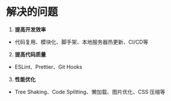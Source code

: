 # 解决的问题
1. **提高开发效率**
  - 代码复用、模块化、脚手架、本地服务器热更新、CI/CD等
2. **提高代码质量**
  - ESLint、Prettier、Git Hooks
3. **性能优化**
  - Tree Shaking、Code Splitting、懒加载、图片优化、CSS 压缩等
